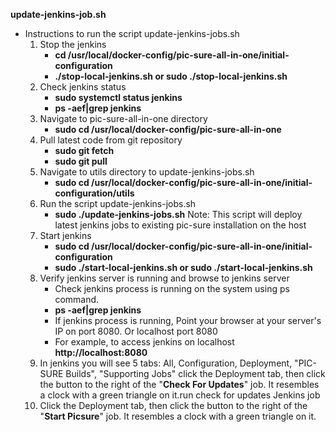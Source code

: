 **update-jenkins-job.sh**
  - Instructions to run the script update-jenkins-jobs.sh
    1) Stop the jenkins
       - **cd /usr/local/docker-config/pic-sure-all-in-one/initial-configuration**
       - **./stop-local-jenkins.sh or sudo ./stop-local-jenkins.sh**
	  2) Check jenkins status
	     - **sudo systemctl status jenkins**
	     - **ps -aef|grep jenkins**
	  3) Navigate to pic-sure-all-in-one directory
	     - **sudo cd /usr/local/docker-config/pic-sure-all-in-one**
	  4) Pull latest code from git repository
	     - **sudo git fetch**
	     - **sudo git pull**
	  5) Navigate to utils directory to update-jenkins-jobs.sh
	     - **sudo cd /usr/local/docker-config/pic-sure-all-in-one/initial-configuration/utils**
  	6) Run the script update-jenkins-jobs.sh
  	   - **sudo ./update-jenkins-jobs.sh**
  Note: This script will deploy latest jenkins jobs to existing pic-sure installation on the host
	  7) Start jenkins
          - **sudo cd /usr/local/docker-config/pic-sure-all-in-one/initial-configuration**
          - **sudo ./start-local-jenkins.sh or sudo ./start-local-jenkins.sh**
    8) Verify jenkins server is running and browse to jenkins server
       - Check jenkins process is running on the system using ps command.
       - **ps -aef|grep jenkins**
       - If jenkins process is running, Point your browser at your server's IP on port 8080. Or localhost port 8080
       - For example, to access jenkins on localhost **http://localhost:8080**
	  9) In jenkins you will see 5 tabs: All, Configuration, Deployment, "PIC-SURE Builds", "Supporting Jobs"
    click the Deployment tab, then click the button to the right of the "**Check For Updates**" job. It resembles a clock with a green triangle on it.run check for updates Jenkins job
	10) Click the Deployment tab, then click the button to the right of the "**Start Picsure**" job. It resembles a clock with a green triangle on it.
